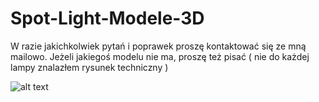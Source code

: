 # Spot-Light-Modele-3D

W razie jakichkolwiek pytań i poprawek proszę kontaktować się ze mną mailowo.
Jeżeli jakiegoś modelu nie ma, proszę też pisać ( nie do każdej lampy znalazłem rysunek techniczny )

![alt text](https://github.com/marffinn/spot-light-lampy-3D/blob/master/untitled.jpg)
